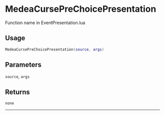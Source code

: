 # MedeaCursePreChoicePresentation
Function name in EventPresentation.lua
## Usage
```lua
MedeaCursePreChoicePresentation(source, args)
```
## Parameters
`source`, `args`
## Returns
`none`

---